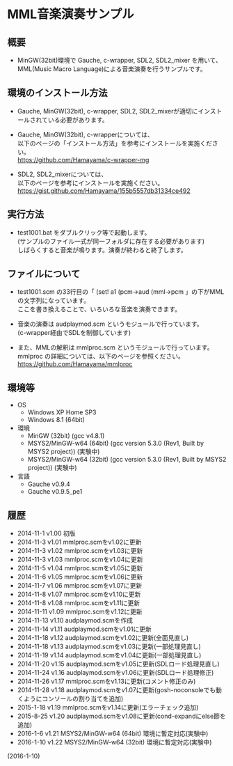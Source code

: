 # MML音楽演奏サンプル

## 概要
- MinGW(32bit)環境で Gauche, c-wrapper, SDL2, SDL2_mixer を用いて、  
  MML(Music Macro Language)による音楽演奏を行うサンプルです。


## 環境のインストール方法
- Gauche, MinGW(32bit), c-wrapper, SDL2, SDL2_mixerが適切にインストールされている必要があります。

- Gauche, MinGW(32bit), c-wrapperについては、  
  以下のページの「インストール方法」を参考にインストールを実施ください。  
  https://github.com/Hamayama/c-wrapper-mg

- SDL2, SDL2_mixerについては、  
  以下のページを参考にインストールを実施ください。  
  https://gist.github.com/Hamayama/155b5557db31334ce492


## 実行方法
- test1001.bat をダブルクリック等で起動します。  
  (サンプルのファイル一式が同一フォルダに存在する必要があります)  
  しばらくすると音楽が鳴ります。演奏が終わると終了します。


## ファイルについて
- test1001.scm の33行目の「 (set! a1 (pcm->aud (mml->pcm 」の下がMMLの文字列になっています。  
  ここを書き換えることで、いろいろな音楽を演奏できます。

- 音楽の演奏は audplaymod.scm というモジュールで行っています。  
  (c-wrapper経由でSDLを制御しています)

- また、MMLの解釈は mmlproc.scm というモジュールで行っています。  
  mmlproc の詳細については、以下のページを参照ください。  
  https://github.com/Hamayama/mmlproc


## 環境等
- OS
  - Windows XP Home SP3
  - Windows 8.1 (64bit)
- 環境
  - MinGW (32bit) (gcc v4.8.1)
  - MSYS2/MinGW-w64 (64bit) (gcc version 5.3.0 (Rev1, Built by MSYS2 project)) (実験中)
  - MSYS2/MinGW-w64 (32bit) (gcc version 5.3.0 (Rev1, Built by MSYS2 project)) (実験中)
- 言語
  - Gauche v0.9.4
  - Gauche v0.9.5_pe1

## 履歴
- 2014-11-1  v1.00 初版
- 2014-11-3  v1.01 mmlproc.scmをv1.02に更新
- 2014-11-3  v1.02 mmlproc.scmをv1.03に更新
- 2014-11-3  v1.03 mmlproc.scmをv1.04に更新
- 2014-11-5  v1.04 mmlproc.scmをv1.05に更新
- 2014-11-6  v1.05 mmlproc.scmをv1.06に更新
- 2014-11-7  v1.06 mmlproc.scmをv1.07に更新
- 2014-11-8  v1.07 mmlproc.scmをv1.10に更新
- 2014-11-8  v1.08 mmlproc.scmをv1.11に更新
- 2014-11-11 v1.09 mmlproc.scmをv1.12に更新
- 2014-11-13 v1.10 audplaymod.scmを作成
- 2014-11-14 v1.11 audplaymod.scmをv1.01に更新
- 2014-11-18 v1.12 audplaymod.scmをv1.02に更新(全面見直し)
- 2014-11-18 v1.13 audplaymod.scmをv1.03に更新(一部処理見直し)
- 2014-11-19 v1.14 audplaymod.scmをv1.04に更新(一部処理見直し)
- 2014-11-20 v1.15 audplaymod.scmをv1.05に更新(SDLロード処理見直し)
- 2014-11-24 v1.16 audplaymod.scmをv1.06に更新(SDLロード処理修正)
- 2014-11-26 v1.17 mmlproc.scmをv1.13に更新(コメント修正のみ)
- 2014-11-28 v1.18 audplaymod.scmをv1.07に更新(gosh-noconsoleでも動くようにコンソールの割り当てを追加)
- 2015-1-18  v1.19 mmlproc.scmをv1.14に更新(エラーチェック追加)
- 2015-8-25  v1.20 audplaymod.scmをv1.08に更新(cond-expandにelse節を追加)
- 2016-1-6   v1.21 MSYS2/MinGW-w64 (64bit) 環境に暫定対応(実験中)
- 2016-1-10  v1.22 MSYS2/MinGW-w64 (32bit) 環境に暫定対応(実験中)


(2016-1-10)
